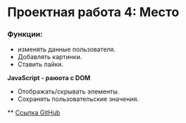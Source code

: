 # Проектная работа 4: Место

### Функции:

* изменять данные пользователя.
* Добавлять картинки.
* Ставить лайки.

**JavaScript - раюота с DOM**
* Отображать/скрывать элементы.
* Сохранять пользовательские значения.

** [Ссылка GitHub](https://reggistrac.github.io/mesto/index.html)

